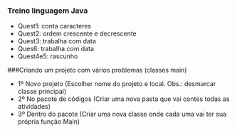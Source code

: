 ### Treino linguagem Java
- Quest1: conta caracteres 
- Quest2: ordem crescente e decrescente 
- Quest3: trabalha com data 
- Ques6: trabalha com data 
- Quest4e5: rascunho 

###Criando um projeto com vários problemas (classes main)
- 1º Novo projeto (Escolher nome do projeto e local. Obs.: desmarcar classe principal)
- 2º No pacote de códigos (Criar uma nova pasta que vai contes todas as atividades)
- 3º Dentro do pacote (Criar uma nova classe onde cada uma vai ter sua própria função Main)
